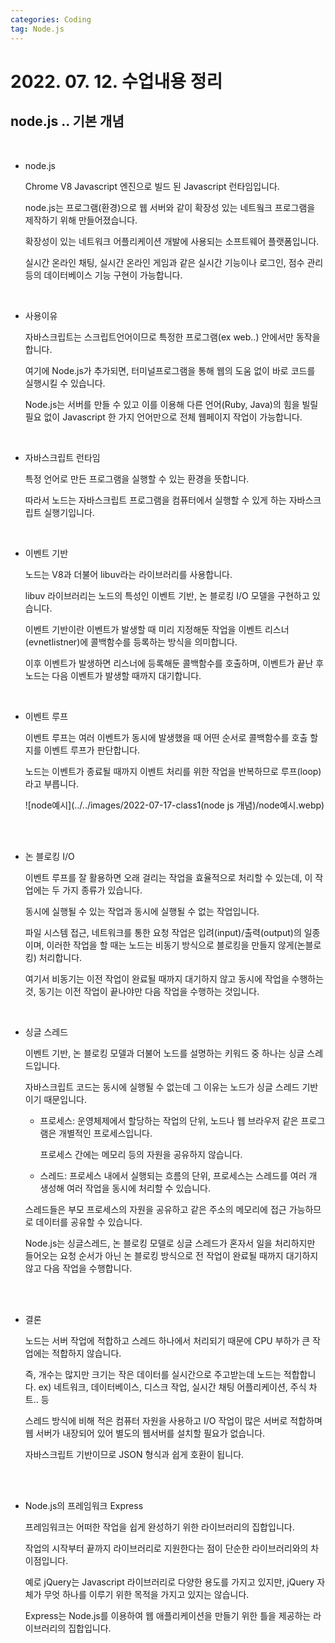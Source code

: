 ```yaml
---
categories: Coding	
tag: Node.js
---
```




# 2022. 07. 12. 수업내용 정리 

## node.js .. 기본 개념

<br>

* node.js

  Chrome V8 Javascript 엔진으로 빌드 된 Javascript 런타임입니다. <br>

  node.js는 프로그램(환경)으로 웹 서버와 같이 확장성 있는 네트웤크 프로그램을 제작하기 위해 만들어졌습니다.<br>

  확장성이 있는 네트워크 어플리케이션 개발에 사용되는 소프트웨어 플랫폼입니다.<br>

  실시간 온라인 채팅, 실시간 온라인 게임과 같은 실시간 기능이나 로그인, 점수 관리 등의 데이터베이스 기능 구현이 가능합니다.<br>

  <br>

* 사용이유

  자바스크립트는 스크립트언어이므로 특정한 프로그램(ex web..) 안에서만 동작을 합니다.<br>

  여기에 Node.js가 추가되면,  터미널프로그램을 통해 웹의 도움 없이 바로 코드를 실행시킬 수 있습니다.<br>

   Node.js는 서버를 만들 수 있고 이를 이용해 다른 언어(Ruby, Java)의 힘을 빌릴 필요 없이 Javascript 한 가지 언어만으로 전체 웹페이지 작업이 가능합니다.<br>

  <br>

* 자바스크립트 런타임

  특정 언어로 만든 프로그램을 실행할 수 있는 환경을 뜻합니다.<br>

  따라서 노드는 자바스크립트 프로그램을 컴퓨터에서 실행할 수 있게 하는 자바스크립트 실행기입니다.<br>

  <br>

* 이벤트 기반

  노드는  V8과 더불어 libuv라는 라이브러리를 사용합니다.<br>

  libuv 라이브러리는 노드의 특성인 이벤트 기반, 논 블로킹 I/O 모델을 구현하고 있습니다.<br>

  이벤트 기반이란 이벤트가 발생할 때 미리 지정해둔 작업을 이벤트 리스너(evnetlistner)에 콜백함수를 등록하는 방식을 의미합니다. <br>

  이후 이벤트가 발생하면 리스너에 등록해둔 콜백함수를 호출하며, 이벤트가 끝난 후 노드는 다음 이벤트가 발생할 때까지 대기합니다.<br>

  <br>

* 이벤트 루프

  이벤트 루프는 여러 이벤트가 동시에 발생했을 때 어떤 순서로 콜백함수를 호출 할지를 이벤트 루프가 판단합니다.<br>

  노드는 이벤트가 종료될 때까지 이벤트 처리를 위한 작업을 반복하므로 루프(loop)라고 부릅니다.<br>

  ![node예시](../../images/2022-07-17-class1(node js 개념)/node예시.webp)

  <br><br>

* 논 블로킹 I/O

  이벤트 루프를 잘 활용하면 오래 걸리는 작업을 효율적으로 처리할 수 있는데, 이 작업에는 두 가지 종류가 있습니다.<br>

  동시에 실행될 수 있는 작업과 동시에 실행될 수 없는 작업입니다.<br>

  파일 시스템 접근, 네트워크를 통한 요청 작업은 입려(input)/출력(output)의 일종이며, 이러한 작업을 할 때는 노드는 비동기 방식으로 블로킹을 만들지 않게(논블로킹) 처리합니다.<br>

  여기서 비동기는 이전 작업이 완료될 때까지 대기하지 않고 동시에 작업을 수행하는 것, 동기는 이전 작업이 끝나야만 다음 작업을 수행하는 것입니다.<br>

  <br>

* 싱글 스레드

  이벤트 기반, 논 블로킹 모델과 더불어 노드를 설명하는 키워드 중 하나는 싱글 스레드입니다.<br>

  자바스크립트 코드는 동시에 실행될 수 없는데 그 이유는 노드가 싱글 스레드 기반이기 때문입니다.<br>

  * 프로세스: 운영체제에서 할당하는 작업의 단위, 노드나 웹 브라우저 같은 프로그램은 개별적인 프로세스입니다.<br>

    프로세스 간에는 메모리 등의 자원을 공유하지 않습니다.<br>

  *  스레드: 프로세스 내에서 실행되는 흐름의 단위, 프로세스는 스레드를 여러 개 생성해 여러 작업을 동시에 처리할 수 있습니다. <br>

    스레드들은 부모 프로세스의 자원을 공유하고  같은 주소의 메모리에 접근 가능하므로 데이터를 공유할 수 있습니다.<br>

  Node.js는 싱글스레드, 논 블로킹 모델로 싱글 스레드가 혼자서 일을 처리하지만 들어오는 요청 순서가 아닌 논 블로킹 방식으로 전 작업이 완료될 때까지 대기하지 않고 다음 작업을 수행합니다.

  <br><br>

* 결론

  노드는 서버 작업에 적합하고 스레드 하나에서 처리되기 때문에 CPU 부하가 큰 작업에는 적합하지 않습니다.<br>

  즉, 개수는 많지만 크기는 작은 데이터를 실시간으로 주고받는데 노드는 적합합니다. ex) 네트워크, 데이터베이스, 디스크 작업, 실시간 채팅 어플리케이션, 주식 차트.. 등<br>

  스레드 방식에 비해 적은 컴퓨터 자원을 사용하고 I/O 작업이 많은 서버로 적합하며 웹 서버가 내장되어 있어 별도의 웹서버를 설치할 필요가 없습니다. <br>

  자바스크립트 기반이므로 JSON 형식과 쉽게 호환이 됩니다. 

  <br><br>

* Node.js의 프레임워크 Express

  프레임워크는 어떠한 작업을 쉽게 완성하기 위한 라이브러리의 집합입니다.<br>

  작업의 시작부터 끝까지 라이브러리로 지원한다는 점이 단순한 라이브러리와의 차이점입니다.<br>

  예로 jQuery는 Javascript 라이브러리로 다양한 용도를 가지고 있지만, jQuery 자체가 무엇 하나를 이루기 위한 목적을 가지고 있지는 않습니다.<br>

  Express는 Node.js를 이용하여 웹 애플리케이션을 만들기 위한 틀을 제공하는 라이브러리의 집합입니다.<br>

  





